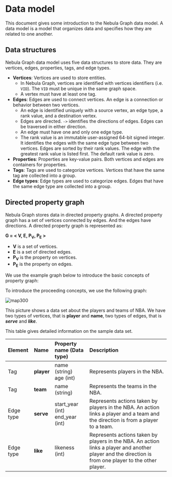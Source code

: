 # Data model

This document gives some introduction to the Nebula Graph data model. A data model is a model that organizes data and specifies how they are related to one another.

## Data structures

Nebula Graph data model uses five data structures to store data. They are vertices, edges, properties, tags, and edge types.

- **Vertices**: Vertices are used to store entities.
  - In Nebula Graph, vertices are identified with vertices identifiers (i.e. `VID`). The `VID` must be unique in the same graph space.
  - A vertex must have at least one tag.
- **Edges**: Edges are used to connect vertices. An edge is a connection or behavior between two vertices.
  - An edge is identified uniquely with a source vertex, an edge type, a rank value, and a destination vertex.
  - Edges are directed. `->` identifies the directions of edges. Edges can be traversed in either direction.
  - An edge must have one and only one edge type.
  - The rank value is an immutable user-assigned 64-bit signed integer. It identifies the edges with the same edge type between two vertices. Edges are sorted by their rank values. The edge with the greatest rank value is listed first. The default rank value is zero.
- **Properties**: Properties are key-value pairs. Both vertices and edges are containers for properties.
- **Tags**: Tags are used to categorize vertices. Vertices that have the same tag are collected into a group.
- **Edge types**: Edge types are used to categorize edges. Edges that have the same edge type are collected into a group.

## Directed property graph

Nebula Graph stores data in directed property graphs. A directed property graph has a set of vertices connected by edges. And the edges have directions. A directed property graph is represented as:

**G = < V, E, P<sub>V</sub>, P<sub>E</sub> >**

- **V** is a set of vertices.
- **E** is a set of directed edges.
- **P<sub>V</sub>** is the property on vertices.
- **P<sub>E</sub>** is the property on edges.

We use the example graph below to introduce the basic concepts of property graph:

To introduce the proceeding concepts, we use the following graph:

![map300](https://user-images.githubusercontent.com/42762957/64932536-51b1f800-d872-11e9-9016-c2634b1eeed6.png)

This picture shows a data set about the players and teams of NBA. We have two types of vertices, that is **player** and **name**, two types of edges, that is **_serve_** and **_like_**.

This table gives detailed information on the sample data set.

| Element  | Name  | Property name (Data type)  |  Description  |
| :---  | :---  | :---  | :---  |
| Tag  | **player**  | name (string) <br> age (int) | Represents players in the NBA.   |
| Tag  | **team** | name (string)  | Represents the teams in the NBA.
| Edge type | **serve**  | start_year (int) <br /> end_year (int) |  Represents actions taken by players in the NBA. An action links a player and a team and the direction is from a player to a team. |
| Edge type | **like**  | likeness (int) | Represents actions taken by players in the NBA. An action links a player and another player and the direction is from one player to the other player. |
